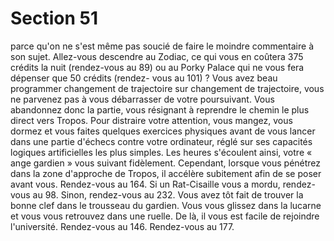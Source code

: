 # Section 51

parce qu'on ne s'est même pas soucié de faire le moindre
commentaire à son sujet. Allez-vous descendre au Zodiac, ce qui
vous en coûtera 375 crédits la nuit (rendez-vous au 89) ou au
Porky Palace qui ne vous fera dépenser que 50 crédits (rendez-
vous au 101) ?
Vous avez beau programmer changement de trajectoire sur
changement de trajectoire, vous ne parvenez pas à vous
débarrasser de votre poursuivant. Vous abandonnez donc la
partie, vous résignant à reprendre le chemin le plus direct vers
Tropos. Pour distraire votre attention, vous mangez, vous
dormez et vous faites quelques exercices physiques avant de vous
lancer dans une partie d'échecs contre votre ordinateur, réglé sur
ses capacités logiques artificielles les plus simples. Les heures
s'écoulent ainsi, votre « ange gardien » vous suivant fidèlement.
Cependant, lorsque vous pénétrez dans la zone d'approche de
Tropos, il accélère subitement afin de se poser avant vous.
Rendez-vous au 164.
Si un Rat-Cisaille vous a mordu, rendez-vous au 98. Sinon,
rendez-vous au 232.
Vous avez tôt fait de trouver la bonne clef dans le trousseau du
gardien. Vous vous glissez dans la lucarne et vous vous retrouvez
dans une ruelle. De là, il vous est facile de rejoindre l'université.
Rendez-vous au 146.
Rendez-vous au 177.